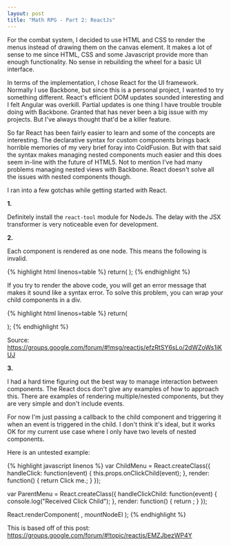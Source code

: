```yaml
---
layout: post
title: "Math RPG - Part 2: ReactJs"
---
```


For the combat system, I decided to use HTML and CSS to render the menus instead of drawing them on the canvas element. It makes a lot of sense to me since HTML, CSS and some Javascript provide more than enough functionality. No sense in rebuilding the wheel for a basic UI interface.

In terms of the implementation, I chose React for the UI framework. Normally I use Backbone, but since this is a personal project, I wanted to try something different. React's efficient DOM updates sounded interesting and I felt Angular was overkill. Partial updates is one thing I have trouble trouble doing with Backbone. Granted that has never been a big issue with my projects. But I've always thought that'd be a killer feature.

So far React has been fairly easier to learn and some of the concepts are interesting. The declarative syntax for custom components brings back horrible memories of my very brief foray into ColdFusion. But with that said the syntax makes managing nested components much easier and this does seem in-line with the future of HTML5. Not to mention I've had many problems managing nested views with Backbone. React doesn't solve all the issues with nested components though.

I ran into a few gotchas while getting started with React.

__1.__

Definitely install the `react-tool` module for NodeJs. The delay with the JSX transformer is very noticeable even for development.

__2.__

Each component is rendered as one node. This means the following is invalid.

{% highlight html linenos=table %}
return(
    <CustomComponent1 />
    <CustomComponent2 />
);
{% endhighlight %}

If you try to render the above code, you will get an error message that makes it sound like a syntax error. To solve this problem, you can wrap your child components in a div.

{% highlight html linenos=table %}
return(
    <div>
        <CustomComponent1 />
        <CustomComponent2 />
    </div>
);
{% endhighlight %}

Source: <https://groups.google.com/forum/#!msg/reactjs/efzRtSY6sLo/2dWZoWs1iKUJ>

__3.__

I had a hard time figuring out the best way to manage interaction between components. The React docs don't give any examples of how to approach this. There are examples of rendering multiple/nested components, but they are very simple and don't include events.

For now I'm just passing a callback to the child component and triggering it when an event is triggered in the child. I don't think it's ideal, but it works OK for my current use case where I only have two levels of nested components.

Here is an untested example:

{% highlight javascript linenos %}
var ChildMenu = React.createClass({
    handleClick: function(event) {
        this.props.onClickChild(event);
    },
    render: function() {
        return <a onClick={self.handleClick}>Click me.</a>;
    }
});

var ParentMenu = React.createClass({
    handleClickChild: function(event) {
        console.log("Received Click Child");
    },
    render: function() {
        return <ChildMenu onClickChild={this.handleClickChild} />;
    }
});

React.renderComponent(
    <ParentMenu />,
    mountNodeEl
);
{% endhighlight %}

This is based off of this post: <https://groups.google.com/forum/#!topic/reactjs/EMZJbezWP4Y>
